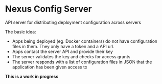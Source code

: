 # Nexus Config Server

API server for distributing deployment configuration across servers

The basic idea:
- Apps being deployed (eg. Docker containers) do not have configuration files in them.
They only have a token and a API url.
- Apps contact the server API and provide their key
- The server validates the key and checks for access grants
- The server responds with a list of configuration files in JSON that the application has been given access to

__This is a work in progress__